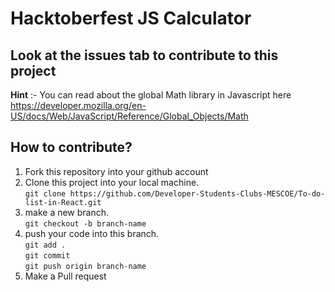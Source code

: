 # Hacktoberfest JS Calculator
## Look at the issues tab to contribute to this project

**Hint** :- You can read about the global Math library in Javascript here https://developer.mozilla.org/en-US/docs/Web/JavaScript/Reference/Global_Objects/Math




## How to contribute?

1. Fork this repository into your github account
2. Clone this project into your local machine.<br/> `git clone https://github.com/Developer-Students-Clubs-MESCOE/To-do-list-in-React.git`
3. make a new branch.<br/> `git checkout -b branch-name`
4. push your code into this branch.<br/>
   `git add .`<br/>
   `git commit`<br/>
   `git push origin branch-name`
5. Make a Pull request